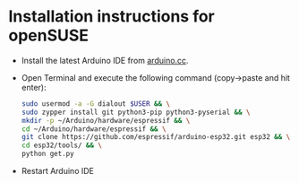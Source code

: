 Installation instructions for openSUSE
======================================

- Install the latest Arduino IDE from [arduino.cc](https://www.arduino.cc/en/Main/Software).
- Open Terminal and execute the following command (copy->paste and hit enter):

  ```bash
  sudo usermod -a -G dialout $USER && \
  sudo zypper install git python3-pip python3-pyserial && \
  mkdir -p ~/Arduino/hardware/espressif && \
  cd ~/Arduino/hardware/espressif && \
  git clone https://github.com/espressif/arduino-esp32.git esp32 && \
  cd esp32/tools/ && \
  python get.py
  ```
- Restart Arduino IDE
